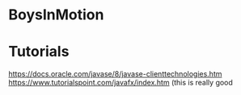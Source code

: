 # BoysInMotion

# Tutorials
https://docs.oracle.com/javase/8/javase-clienttechnologies.htm
https://www.tutorialspoint.com/javafx/index.htm (this is really good
